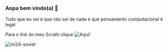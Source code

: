 ### Aopa bem vindo(a) 👋

Tudo que eu sei é que não sei de nada e que pensamento computacional é legal

Para o link do meu Scrath clique ![Aqui!]([https://scratch.mit.edu/](https://scratch.mit.edu/users/Leonardo_Vitto1003/)https://scratch.mit.edu/users/Leonardo_Vitto1003/)

![mi24-soviet](https://github.com/LeonardoVitto2007/LeonardoVitto2007/assets/132713113/520f08f5-0dc0-4eb1-91c4-4be58b902165)
